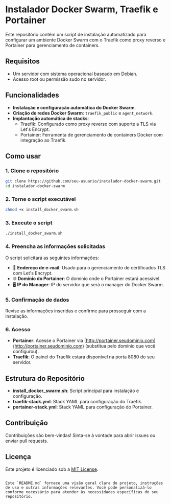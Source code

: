 # Instalador Docker Swarm, Traefik e Portainer

Este repositório contém um script de instalação automatizado para configurar um ambiente Docker Swarm com o Traefik como proxy reverso e Portainer para gerenciamento de containers.

## Requisitos

- Um servidor com sistema operacional baseado em Debian.
- Acesso root ou permissão sudo no servidor.

## Funcionalidades

- **Instalação e configuração automática do Docker Swarm**.
- **Criação de redes Docker Swarm**: `traefik_public` e `agent_network`.
- **Implantação automática de stacks**:
  - Traefik: Configurado como proxy reverso com suporte a TLS via Let's Encrypt.
  - Portainer: Ferramenta de gerenciamento de containers Docker com integração ao Traefik.

## Como usar

### 1. Clone o repositório

```bash
git clone https://github.com/seu-usuario/instalador-docker-swarm.git
cd instalador-docker-swarm
```

### 2. Torne o script executável

```bash
chmod +x install_docker_swarm.sh
```

### 3. Execute o script

```bash
./install_docker_swarm.sh
```

### 4. Preencha as informações solicitadas

O script solicitará as seguintes informações:

- 📧 **Endereço de e-mail**: Usado para o gerenciamento de certificados TLS com Let's Encrypt.
- 🌐 **Domínio do Portainer**: O domínio onde o Portainer estará acessível.
- 🖥️ **IP do Manager**: IP do servidor que será o manager do Docker Swarm.

### 5. Confirmação de dados

Revise as informações inseridas e confirme para prosseguir com a instalação.

### 6. Acesso

- **Portainer**: Acesse o Portainer via [http://portainer.seudominio.com](http://portainer.seudominio.com) (substitua pelo domínio que você configurou).
- **Traefik**: O painel do Traefik estará disponível na porta 8080 do seu servidor.

## Estrutura do Repositório

- **install_docker_swarm.sh**: Script principal para instalação e configuração.
- **traefik-stack.yml**: Stack YAML para configuração do Traefik.
- **portainer-stack.yml**: Stack YAML para configuração do Portainer.

## Contribuição

Contribuições são bem-vindas! Sinta-se à vontade para abrir issues ou enviar pull requests.

## Licença

Este projeto é licenciado sob a [MIT License](LICENSE).
```

Este `README.md` fornece uma visão geral clara do projeto, instruções de uso e outras informações relevantes. Você pode personalizá-lo conforme necessário para atender às necessidades específicas do seu repositório.
